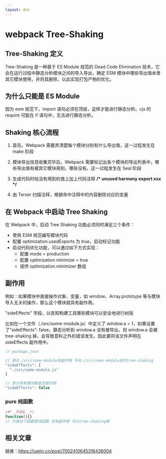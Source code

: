 ```yaml
---
layout: doc
---
```


# webpack Tree-Shaking

## Tree-Shaking 定义

Tree-Shaking 是一种基于 ES Module 规范的 Dead Code Elimination 技术，它会在运行过程中静态分析模块之间的导入导出，确定 ESM 模块中哪些导出值未曾其它模块使用，并将其删除，以此实现打包产物的优化。

## 为什么只能是 ES Module

因为 esm 规范下，import 语句必须在顶层，这样才能进行静态分析。cjs 的 require 可能在 if 语句中，无法进行静态分析。

## Shaking 核心流程

1. 首先，Webpack 需要弄清楚每个模块分别有什么导出值，这一过程发生在 make 阶段

2. 模块导出信息收集完毕后，Webpack 需要标记出各个模块的导出列表中，哪些导出值有被其它模块用到，哪些没有。这一过程发生在 Seal 阶段

3. 生成代码时给没有用到的值上加上代码注释 **/\* unused harmony export xxx \*/**

4. 由 Terser 扫描注释，根据命中注释中的内容删除对应的变量

## 在 Webpack 中启动 Tree Shaking

在 Webpack 中，启动 Tree Shaking 功能必须同时满足三个条件：

- 使用 ESM 规范编写模块代码
- 配置 optimization.usedExports 为 true，启动标记功能
- 启动代码优化功能，可以通过如下方式实现：
  - 配置 mode = production
  - 配置 optimization.minimize = true
  - 提供 optimization.minimizer 数组

## 副作用

例如：如果模块中直接操作对象、变量，如 window、Array.prototype 等与模块导入无关的操作，那么这个模块就具有副作用。

"sideEffects" 字段，以告知构建工具哪些模块可以安全地进行树摇

比如在一个文件（./src/some-module.js）中定义了 window.a = 1，如果设置了"sideEffects": false，静态分析到 window.a 没有被导出，则 window.a 会被 tree-shaking 掉，会导致意料之外的错误发生。因此要将该文件声明在 sideEffects 副作用中。

```js
// package.json

// 表示./src/some-module有副作用 不对./src/some-module进行tree-shaking
"sideEffects": [
  "./src/some-module.js"
]

// 表示所有模块都是无副作用
"sideEffects": false
```

### pure 纯函数

```js
/#*__PURE__*/
function(){}
// 代表这个函数是纯函数 没有副作用 可以tree-shaking掉
```

## 相关文章

链接：https://juejin.cn/post/7002410645316436004
